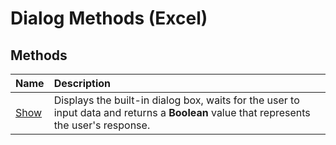 
# Dialog Methods (Excel)

## Methods



|**Name**|**Description**|
|:-----|:-----|
| [Show](7c69ecc2-fdd5-c91b-1c66-e3099bd69cb7.md)|Displays the built-in dialog box, waits for the user to input data and returns a  **Boolean** value that represents the user's response.|
